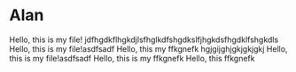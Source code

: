# Alan 

Hello, this is my file! jdfhgdkflhgkdjlsfhglkdfshgdkslfjhgkdsfhgdklfshgkdls
Hello, this is my file!asdfsadf
Hello, this my ffkgnefk hgjgijghjgkjgkjgkj
Hello, this is my file!asdfsadf
Hello, this is my ffkgnefk
Hello, this       ffkgnefk